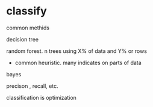# classify

common methids

decision tree

random forest. n trees using X% of data and Y% or rows
- common heuristic. many indicates on parts of data

bayes

precison , recall, etc.

classification is optimization 
